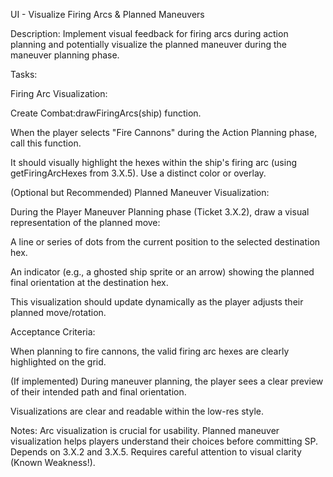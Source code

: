  UI - Visualize Firing Arcs & Planned Maneuvers

Description: Implement visual feedback for firing arcs during action planning and potentially visualize the planned maneuver during the maneuver planning phase.

Tasks:

Firing Arc Visualization:

Create Combat:drawFiringArcs(ship) function.

When the player selects "Fire Cannons" during the Action Planning phase, call this function.

It should visually highlight the hexes within the ship's firing arc (using getFiringArcHexes from 3.X.5). Use a distinct color or overlay.

(Optional but Recommended) Planned Maneuver Visualization:

During the Player Maneuver Planning phase (Ticket 3.X.2), draw a visual representation of the planned move:

A line or series of dots from the current position to the selected destination hex.

An indicator (e.g., a ghosted ship sprite or an arrow) showing the planned final orientation at the destination hex.

This visualization should update dynamically as the player adjusts their planned move/rotation.

Acceptance Criteria:

When planning to fire cannons, the valid firing arc hexes are clearly highlighted on the grid.

(If implemented) During maneuver planning, the player sees a clear preview of their intended path and final orientation.

Visualizations are clear and readable within the low-res style.

Notes: Arc visualization is crucial for usability. Planned maneuver visualization helps players understand their choices before committing SP. Depends on 3.X.2 and 3.X.5. Requires careful attention to visual clarity (Known Weakness!).